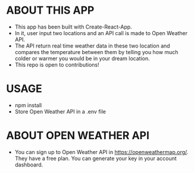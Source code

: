 # ABOUT THIS APP

- This app has been built with Create-React-App.
- In it, user input two locations and an API call is made to Open Weather API.
- The API return real time weather data in these two location and compares the temperature between them by telling you how much colder or warmer you would be in your dream location.
- This repo is open to contributions!

# USAGE

- npm install
- Store Open Weather API in a .env file

# ABOUT OPEN WEATHER API

- You can sign up to Open Weather API in https://openweathermap.org/. They have a free plan. You can generate your key in your account dashboard.